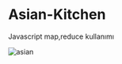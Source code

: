 # Asian-Kitchen
Javascript map,reduce kullanımı

![asian](https://user-images.githubusercontent.com/12809979/136813123-c080bde2-3ecc-4667-bc19-082a98ee1e6e.png)
